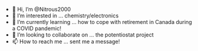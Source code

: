 - 👋 Hi, I’m @Nitrous2000
- 👀 I’m interested in ... chemistry/electronics
- 🌱 I’m currently learning ... how to cope with retirement in Canada during a COVID pandemic! 
- 💞️ I’m looking to collaborate on ... the potentiostat project
- 📫 How to reach me ... sent me a message!

<!---
Nitrous2000/Nitrous2000 is a ✨ special ✨ repository because its `README.md` (this file) appears on your GitHub profile.
You can click the Preview link to take a look at your changes.
--->
